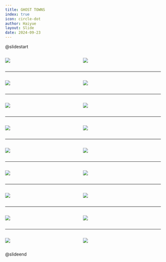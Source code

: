 ```yaml
---
title: GHOST TOWNS
index: true
icon: circle-dot
author: Haiyue
layout: Slide
date: 2024-09-23
---
```

 
@slidestart

<div style="display:flex">
<div style="flex:1">

![](/reading/english/Level-O/GHOST%20TOWNS/001.webp)
</div>
<div style="flex:1">

![](/reading/english/Level-O/GHOST%20TOWNS/002.webp)
</div>
</div>

---

<div style="display:flex">
<div style="flex:1">

![](/reading/english/Level-O/GHOST%20TOWNS/003.webp)
</div>
<div style="flex:1">

![](/reading/english/Level-O/GHOST%20TOWNS/004.webp)
</div>
</div>

---

<div style="display:flex">
<div style="flex:1">

![](/reading/english/Level-O/GHOST%20TOWNS/005.webp)
</div>
<div style="flex:1">

![](/reading/english/Level-O/GHOST%20TOWNS/006.webp)
</div>
</div>

---

<div style="display:flex">
<div style="flex:1">

![](/reading/english/Level-O/GHOST%20TOWNS/007.webp)
</div>
<div style="flex:1">

![](/reading/english/Level-O/GHOST%20TOWNS/008.webp)
</div>
</div>

---

<div style="display:flex">
<div style="flex:1">

![](/reading/english/Level-O/GHOST%20TOWNS/009.webp)
</div>
<div style="flex:1">

![](/reading/english/Level-O/GHOST%20TOWNS/010.webp)
</div>
</div>

---

<div style="display:flex">
<div style="flex:1">

![](/reading/english/Level-O/GHOST%20TOWNS/011.webp)
</div>
<div style="flex:1">

![](/reading/english/Level-O/GHOST%20TOWNS/012.webp)
</div>
</div>

---

<div style="display:flex">
<div style="flex:1">

![](/reading/english/Level-O/GHOST%20TOWNS/013.webp)
</div>
<div style="flex:1">

![](/reading/english/Level-O/GHOST%20TOWNS/014.webp)
</div>
</div>

---

<div style="display:flex">
<div style="flex:1">

![](/reading/english/Level-O/GHOST%20TOWNS/015.webp)
</div>
<div style="flex:1">

![](/reading/english/Level-O/GHOST%20TOWNS/016.webp)
</div>
</div>

---

<div style="display:flex">
<div style="flex:1">

![](/reading/english/Level-O/GHOST%20TOWNS/017.webp)
</div>
<div style="flex:1">

![](/reading/english/Level-O/GHOST%20TOWNS/018.webp)
</div>
</div>

@slideend